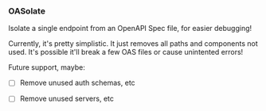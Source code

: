 ### OASolate

Isolate a single endpoint from an OpenAPI Spec file, for easier debugging!

Currently, it's pretty simplistic. It just removes all paths and components not used. It's possible it'll break a few OAS files or cause unintented errors!

Future support, maybe:

  - [ ] Remove unused auth schemas, etc
  - [ ] Remove unused servers, etc

